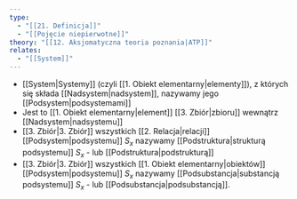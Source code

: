 ```yaml
---
type:
  - "[[21. Definicja]]"
  - "[[Pojęcie niepierwotne]]"
theory: "[[12. Aksjomatyczna teoria poznania|ATP]]"
relates:
  - "[[System]]"
---
```

- [[System|Systemy]] (czyli [[1. Obiekt elementarny|elementy]]), z których się składa [[Nadsystem|nadsystem]], nazywamy jego [[Podsystem|podsystemami]]
- Jest to [[1. Obiekt elementarny|element]] [[3. Zbiór|zbioru]] wewnątrz [[Nadsystem|nadsystemu]]
- [[3. Zbiór|3. Zbiór]] wszystkich [[2. Relacja|relacji]] [[Podsystem|podsystemu]] $S_{x}$ nazywamy [[Podstruktura|strukturą podsystemu]] $S_{x}$ - lub [[Podstruktura|podstrukturą]]
- [[3. Zbiór|3. Zbiór]] wszystkich [[1. Obiekt elementarny|obiektów]] [[Podsystem|podsystemu]] $S_{x}$ nazywamy [[Podsubstancja|substancją podsystemu]] $S_{x}$ - lub [[Podsubstancja|podsubstancją]].
